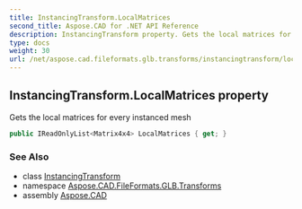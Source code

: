 ```yaml
---
title: InstancingTransform.LocalMatrices
second_title: Aspose.CAD for .NET API Reference
description: InstancingTransform property. Gets the local matrices for every instanced mesh
type: docs
weight: 30
url: /net/aspose.cad.fileformats.glb.transforms/instancingtransform/localmatrices/
---
```

## InstancingTransform.LocalMatrices property

Gets the local matrices for every instanced mesh

```csharp
public IReadOnlyList<Matrix4x4> LocalMatrices { get; }
```

### See Also

* class [InstancingTransform](../)
* namespace [Aspose.CAD.FileFormats.GLB.Transforms](../../instancingtransform/)
* assembly [Aspose.CAD](../../../)


